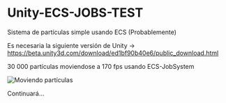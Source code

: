 # Unity-ECS-JOBS-TEST
Sistema de partículas simple usando ECS (Probablemente)

Es necesaria la siguiente versión de Unity -> https://beta.unity3d.com/download/ed1bf90b40e6/public_download.html

30 000 partículas moviendose a 170 fps usando ECS-JobSystem

![Moviendo partículas](https://thumbs.gfycat.com/ChubbyVeneratedEyra-size_restricted.gif)

Continuará...
